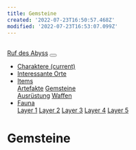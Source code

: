 ```yaml
---
title: Gemsteine
created: '2022-07-23T16:50:57.468Z'
modified: '2022-07-23T16:53:07.099Z'
---
```


<div class="meta_for_parser tablespecs" style="visibility:hidden">Gemsteine</div>
<link rel="stylesheet" href="https://cdn.jsdelivr.net/npm/bootstrap@4.5.3/dist/css/bootstrap.min.css" integrity="sha384-TX8t27EcRE3e/ihU7zmQxVncDAy5uIKz4rEkgIXeMed4M0jlfIDPvg6uqKI2xXr2" crossorigin="anonymous">
<nav class="navbar navbar-expand-lg navbar-light bg-light">
  <a class="navbar-brand" href="index">Ruf des Abyss</a>
  <button class="navbar-toggler" type="button" data-toggle="collapse" data-target="#navbarSupportedContent" aria-controls="navbarSupportedContent" aria-expanded="false" aria-label="Toggle navigation">
    <span class="navbar-toggler-icon"></span>
  </button>

  <div class="collapse navbar-collapse" id="navbarSupportedContent">
    <ul class="navbar-nav mr-auto">
      <li class="nav-item active">
        <a class="nav-link" href="Charaktere"> Charaktere <span class="sr-only">(current)</span></a>
      </li>
      <li class="nav-item active">
        <a class="nav-link" href="Interessante Orte"> Interessante Orte </a>
      </li>
      <li class="nav-item dropdown">
        <a class="nav-link dropdown-toggle" href="#" id="navbarDropdown" role="button" data-toggle="dropdown" aria-haspopup="true" aria-expanded="false">
          Items
        </a>
        <div class="dropdown-menu" aria-labelledby="navbarDropdown">
          <a class="dropdown-item" href="Artefakte">Artefakte</a>
          <a class="dropdown-item" href="Gemsteine">Gemsteine</a>
          <div class="dropdown-divider"></div>
          <a class="dropdown-item" href="Ausrüstung">Ausrüstung</a>
          <a class="dropdown-item" href="Waffen">Waffen</a>
        </div>
      </li> 
	<li class="nav-item dropdown">
        <a class="nav-link dropdown-toggle" href="Fauna" id="navbarDropdown" role="button" data-toggle="dropdown" aria-haspopup="true" aria-expanded="false">
          Fauna
        </a>
        <div class="dropdown-menu" aria-labelledby="navbarDropdown">
          <a class="dropdown-item" href="FaunaL1">Layer 1</a>
          <a class="dropdown-item" href="FaunaL2">Layer 2</a>
          <a class="dropdown-item" href="FaunaL3">Layer 3</a>
          <a class="dropdown-item" href="FaunaL4">Layer 4</a>
          <a class="dropdown-item" href="FaunaL5">Layer 5</a>
        </div>
      </li>
    </ul>
  </div>
</nav>

# Gemsteine
